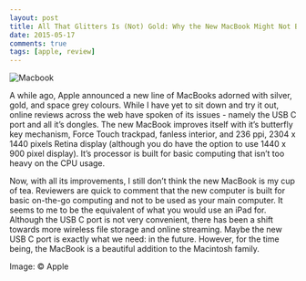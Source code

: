 ```yaml
---
layout: post
title: All That Glitters Is (Not) Gold: Why the New MacBook Might Not Be For Me
date: 2015-05-17
comments: true
tags: [apple, review]
---
```

![Macbook](http://meganmarshall16.github.io/_posts/img/applemacbook.png)

A while ago, Apple announced a new line of MacBooks adorned with silver, gold, and space grey colours. While I have yet to sit down and try it out, online reviews across the web have spoken of its issues - namely the USB C port and all it’s dongles. The new MacBook improves itself with it’s butterfly key mechanism, Force Touch trackpad, fanless interior, and 236 ppi, 2304 x 1440 pixels Retina display (although you do have the option to use 1440 x 900 pixel display). It’s processor is built for basic computing that isn’t too heavy on the CPU usage.

Now, with all its improvements, I still don’t think the new MacBook is my cup of tea. Reviewers are quick to comment that the new computer is built for basic on-the-go computing and not to be used as your main computer. It seems to me to be the equivalent of what you would use an iPad for. Although the USB C port is not very convenient, there has been a shift towards more wireless file storage and online streaming. Maybe the new USB C port is exactly what we need: in the future. However, for the time being, the MacBook is a beautiful addition to the Macintosh family.

Image: © Apple
